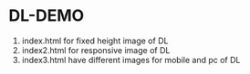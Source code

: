# DL-DEMO
1. index.html for fixed height image of DL
2. index2.html for responsive image of DL
3. index3.html have different images for mobile and pc of DL 
